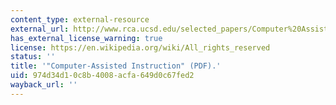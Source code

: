 ```yaml
---
content_type: external-resource
external_url: http://www.rca.ucsd.edu/selected_papers/Computer%20Assisted%20Instruction_Science%20Vol%20162_October%201968.pdf
has_external_license_warning: true
license: https://en.wikipedia.org/wiki/All_rights_reserved
status: ''
title: '"Computer-Assisted Instruction" (PDF).'
uid: 974d34d1-0c8b-4008-acfa-649d0c67fed2
wayback_url: ''
---
```

